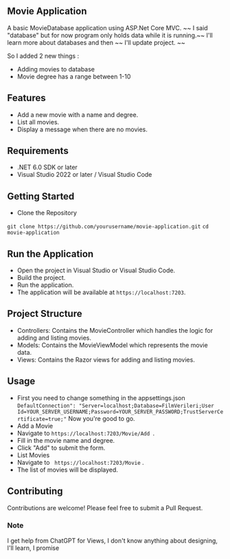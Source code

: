 ## Movie Application

A basic MovieDatabase application using ASP.Net Core MVC.  ~~ I said "database" but for now program only holds data while it is running.~~ I'll learn more about databases and then ~~ I'll update project. ~~

So I added 2 new things : 

* Adding movies to database
* Movie degree has a range between 1-10

## Features

* Add a new movie with a name and degree.
* List all movies.
* Display a message when there are no movies.

## Requirements

* .NET 6.0 SDK or later
* Visual Studio 2022 or later / Visual Studio Code

## Getting Started

* Clone the Repository

``git clone https://github.com/yourusername/movie-application.git``
``cd movie-application``

## Run the Application

* Open the project in Visual Studio or Visual Studio Code.
* Build the project.
* Run the application.
* The application will be available at ``https://localhost:7203``.

## Project Structure

* Controllers: Contains the MovieController which handles the logic for adding and listing movies.
* Models: Contains the MovieViewModel which represents the movie data.
* Views: Contains the Razor views for adding and listing movies.

## Usage
* First you need to change something in the appsettings.json
``` DefaultConnection": "Server=localhost;Database=FilmVerileri;User Id=YOUR_SERVER_USERNAME;Password=YOUR_SERVER_PASSWORD;TrustServerCertificate=true;" ``` Now you're good to go.
* Add a Movie
* Navigate to ``https://localhost:7203/Movie/Add ``.
* Fill in the movie name and degree.
* Click "Add" to submit the form.
* List Movies
* Navigate to `` https://localhost:7203/Movie`` .
* The list of movies will be displayed.

## Contributing

Contributions are welcome! Please feel free to submit a Pull Request.

### Note

I get help from ChatGPT for Views, I don't know anything about designing, I'll learn, I promise
